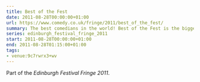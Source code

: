 ```yaml
---
title: Best of the Fest
date: 2011-08-28T00:00:00+01:00
url: https://www.comedy.co.uk/fringe/2011/best_of_the_fest/
summary: The best comedians in the world! Best of the Fest is the biggest night of comedy in Edinburgh. It’s a guaranteed night of unabashed showing off and big laughs.
series: edinburgh_festival_fringe_2011
start: 2011-08-28T00:00:00+01:00
end: 2011-08-28T01:15:00+01:00
tags:
- venue:9c7rwrx3+wv
---
```

Part of the *Edinburgh Festival Fringe 2011*.
